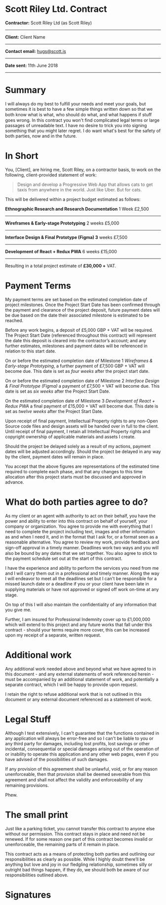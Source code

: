 # Scott Riley Ltd. Contract

**Contractor:**
Scott Riley Ltd (as Scott Riley)

---

**Client:** 
Client Name

---

**Contact email:** 
hugs@scott.is

---

**Date sent:** 
11th June 2018

---

# Summary

I will always do my best to fulfill your needs and meet your goals, but sometimes it is best to have a few simple things written down so that we both know what is what, who should do what, and what happens if stuﬀ goes wrong. In this contract you won't find complicated legal terms or large passages of unreadable text. I have no desire to trick you into signing something that you might later regret. I do want what's best for the safety of both parties, now and in the future.

# **In Short**

You, [Client], are hiring me, Scott Riley, on a contractor basis, to work on the following, client-provided statement of work:

> Design and develop a Progressive Web App that allows cats to get taxis from anywhere in the world. Just like Uber. But for cats.

This will be delivered within a project budget estimated as follows:

**Ethnographic Research and Research Documentation**
1 Week
£2,500

---

**Wireframes & Early-stage Prototyping**
2 weeks
£5,000

---

**Interface Design & Final Prototype (Figma)
3** weeks
£7,500

---

**Development of React + Redux PWA**
6 weeks
£15,000

---

Resulting in a total project estimate of **£30,000 +** VAT.

# Payment Terms

My payment terms are set based on the estimated completion date of project milestones. Once the Project Start Date has been confirmed through the payment and clearance of the project deposit, future payment dates will be due based on the date their associated milestone is estimated to be reached.

Before any work begins, a deposit of £5,000 GBP + VAT will be required. The Project Start Date (referenced throughout this contract) will represent the date this deposit is cleared into the contractor’s account; and any further estimates, milestones and payment dates will be referenced in relation to this start date.

On or before the estimated completion date of Milestone 1 *Wireframes & Early-stage Prototyping*, a further payment of £7,500 GBP + VAT will become due. This date is set as *four weeks* after the project start date.

On or before the estimated completion date of Milestone 2 *Interface Design & Final Prototype (Figma)* a payment of £7,500 + VAT will become due. This date is set as *six weeks* after the Project Start Date.

On the estimated completion date of Milestone 3 *Development of React + Redux PWA* a final payment of £15,000 + VAT will become due. This date is set as *twelve weeks* after the Project Start Date.

Upon receipt of final payment, Intellectual Property rights to any non-Open Source code files and design assets will be handed over in full to the client. Until receipt of final payment, I retain all Intellectual Property rights and copyright ownership of applicable materials and assets I create.

Should the project be delayed solely as a result of my actions, payment dates will be adjusted accordingly. Should the project be delayed in any way by the client, payment dates will remain in place.

You accept that the above figures are representations of the estimated time required to complete each phase, and that any changes to this time allocation after this project starts must be discussed and approved in advance. 

# **What do both parties agree to do?**

As my client or an agent with authority to act on their behalf, you have the power and ability to enter into this contract on behalf of yourself, your company or organization. You agree to provide me with everything that I need to complete the project including text, images and other information as and when I need it, and in the format that I ask for, or a format seen as a reasonable alternative. You agree to review my work, provide feedback and sign-oﬀ approval in a timely manner. Deadlines work two ways and you will also be bound by any dates that we set together. You also agree to stick to the payment schedule set out at the start of this contract.

I have the experience and ability to perform the services you need from me and I will carry them out in a professional and timely manner. Along the way I will endeavor to meet all the deadlines set but I can't be responsible for a missed launch date or a deadline if you or your client have been late in supplying materials or have not approved or signed oﬀ work on-time at any stage.

On top of this I will also maintain the confidentiality of any information that you give me.

Further, I am insured for Professional Indemnity cover up to £1,000,000 which will extend to this project and any future works that fall under this contract - should your terms require more cover, this can be increased upon my receipt of a separate, written request.

# **Additional work**

Any additional work needed above and beyond what we have agreed to in this document - and any external statements of work referenced herein - must be accompanied by an additional statement of work, and potentially a separate contract, which I will be happy to provide upon request.

I retain the right to refuse additional work that is not outlined in this document or any external document referenced as a statement of work.

# **Legal Stuff**

Although I test extensively, I can't guarantee that the functions contained in any application will always be error-free and so I can't be liable to you or any third party for damages, including lost profits, lost savings or other incidental, consequential or special damages arising out of the operation of or inability to operate this application and any other web pages, even if you have advised of the possibilities of such damages.

If any provision of this agreement shall be unlawful, void, or for any reason unenforceable, then that provision shall be deemed severable from this agreement and shall not aﬀect the validity and enforceability of any remaining provisions.

Phew.

# **The small print**

Just like a parking ticket, you cannot transfer this contract to anyone else without our permission. This contract stays in place and need not be renewed. If for some reason one part of this contract becomes invalid or unenforceable, the remaining parts of it remain in place.

This contract acts as a means of protecting both parties and outlining our responsibilities as clearly as possible. While I highly doubt there’ll be anything but love and joy in our fledgling relationship, sometimes silly or outright bad things happen, if they do, we should both be aware of our responsibilities outlined above.

# Signatures